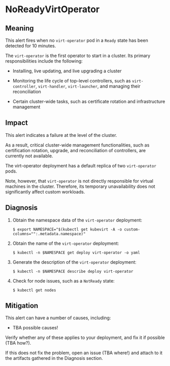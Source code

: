 # NoReadyVirtOperator 

## Meaning

This alert fires when no `virt-operator` pod in a `Ready` state has been detected for 10 minutes.

The `virt-operator` is the first operator to start in a cluster. Its primary responsibilities include the following: 

- Installing, live updating, and live upgrading a cluster

- Monitoring the life cycle of top-level controllers, such as `virt-controller`, `virt-handler`, `virt-launcher`, and managing their reconciliation

- Certain cluster-wide tasks, such as certificate rotation and infrastructure management

## Impact 

This alert indicates a failure at the level of the cluster. 

As a result, critical cluster-wide management functionalities, such as certification rotation, upgrade, and reconciliation of controllers, are currently not available.

The virt-operator deployment has a default replica of two `virt-operator` pods.

Note, however, that `virt-operator` is not directly responsible for virtual machines in the cluster. Therefore, its temporary unavailability does not significantly affect custom workloads.

## Diagnosis


1. Obtain the namespace data of the `virt-operator` deployment:
    ```
    $ export NAMESPACE="$(kubectl get kubevirt -A -o custom-columns="":.metadata.namespace)"
    ```

1. Obtain the name of the `virt-operator` deployment:
    ```
    $ kubectl -n $NAMESPACE get deploy virt-operator -o yaml
    ```

1. Generate the description of the `virt-operator` deployment:
    ```
    $ kubectl -n $NAMESPACE describe deploy virt-operator
    ```

1. Check for node issues, such as a `NotReady` state:
    ```
    $ kubectl get nodes
    ```

## Mitigation

This alert can have a number of causes, including:

- TBA possible causes!

Verify whether any of these applies to your deployment, and fix it if possible (TBA how?).

If this does not fix the problem, open an issue (TBA where!) and attach to it the artifacts gathered in the Diagnosis section.
